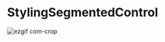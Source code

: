 # StylingSegmentedControl

![ezgif com-crop](https://user-images.githubusercontent.com/17507128/34218087-3a07315c-e57b-11e7-8908-7b4ee959291a.gif)
